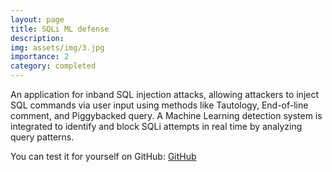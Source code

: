 ```yaml
---
layout: page
title: SQLi ML defense
description: 
img: assets/img/3.jpg
importance: 2
category: completed
---
```


An application for inband SQL injection attacks, allowing attackers to inject SQL commands via user input using methods like Tautology, End-of-line comment, and Piggybacked query. A Machine Learning detection system is integrated to identify and block SQLi attempts in real time by analyzing query patterns.

You can test it for yourself on GitHub: [GitHub](https://github.com/CristianApost0L/SQLi-ML-defense)
